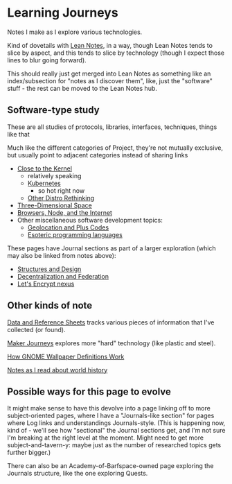 # Learning Journeys

Notes I make as I explore various technologies.

Kind of dovetails with [Lean Notes][], in a way, though Lean Notes tends to slice by aspect, and this tends to slice by technology (though I expect those lines to blur going forward).

[Lean Notes]: f00c3d23-8848-4bb4-8d7a-d009f7344374.md

This should really just get merged into Lean Notes as something like an index/subsection for "notes as I discover them", like, just the "software" stuff - the rest can be moved to the Lean Notes hub.

## Software-type study

These are all studies of protocols, libraries, interfaces, techniques, things like that

Much like the different categories of Project, they're not mutually exclusive, but usually point to adjacent categories instead of sharing links

- [Close to the Kernel](aab8f713-cba7-457c-aa4c-f77c00f5ef99.md)
  - relatively speaking
  - [Kubernetes](f7ab56ca-06db-4c96-808f-4d0b0ee47819.md)
    - so hot right now
  - [Other Distro Rethinking](dde874e2-68da-4dba-a357-fa0b96504ee6.md)
- [Three-Dimensional Space](99e3281d-db72-429b-a6c2-9aea173d1db7.md)
- [Browsers, Node, and the Internet](18121112-bde0-4717-a221-d4f4b38155fd.md)
- Other miscellaneous software development topics:
  - [Geolocation and Plus Codes](d6275afb-9e9f-47a3-9a8a-338ddf870ccd.md)
  - [Esoteric programming languages](159de284-6389-482f-85cc-26934b48af26.md)

These pages have Journal sections as part of a larger exploration (which may also be linked from notes above):

- [Structures and Design](8642721a-f8a5-41c3-a21c-dba6decb200a.md)
- [Decentralization and Federation](c47c2afa-59e0-4cde-a5b5-6afe4509ac46.md)
- [Let's Encrypt nexus](4ea48809-1a9d-42b6-aebc-22902d831c24.md)

## Other kinds of note

[Data and Reference Sheets](3823093b-64d3-43f8-ab26-853d39123d90.md) tracks various pieces of information that I've collected (or found).

[Maker Journeys](cd84567a-5cb9-43e8-85b0-bfe39960655a.md) explores more "hard" technology (like plastic and steel).

[How GNOME Wallpaper Definitions Work](cd850ec1-4f00-42f2-88a5-8642b25ccb64.md)

[Notes as I read about world history](9e5cecef-00f7-48af-87f1-e68b0b3f3463.md)

## Possible ways for this page to evolve

It might make sense to have this devolve into a page linking off to more subject-oriented pages, where I have a "Journals-like section" for pages where Log links and understandings Journals-style. (This is happening now, kind of - we'll see how "sectional" the Journal sections get, and I'm not sure I'm breaking at the right level at the moment. Might need to get more subject-and-tavern-y: maybe just as the number of researched topics gets further bigger.)

There can also be an Academy-of-Barfspace-owned page exploring the Journals structure, like the one exploring Quests.
